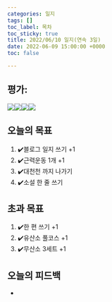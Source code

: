 ```yaml
---
categories: 일지
tags: []
toc_label: 목차
toc_sticky: true
title: 2022/06/10 일지(연속 3일)
date: 2022-06-09 15:00:00 +0000
toc: false

---
```

## 평가:

![](/blog/assets/images/s_rank.webp)![](/blog/assets/images/a_rank.webp)![](/blog/assets/images/b_rank.webp)![](/blog/assets/images/c_rank.webp)

## 오늘의 목표

1. :heavy_check_mark:블로그 일지 쓰기 +1
2. :heavy_check_mark:근력운동 1개 +1
3. :heavy_check_mark:대천천 까지 나가기
4. :heavy_check_mark:소설 한 줄 쓰기

## 초과 목표

1. :heavy_check_mark:한 편 쓰기 +1
2. :heavy_check_mark:유산소 풀코스 +1
3. :heavy_check_mark:무산소 3세트 +1

## 오늘의 피드백

* 
